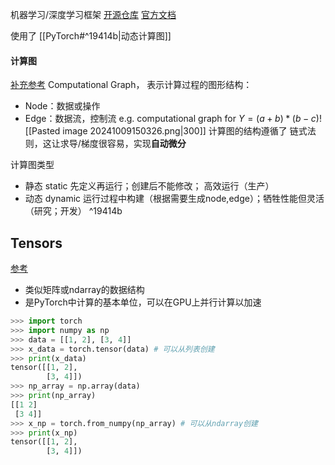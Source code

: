 机器学习/深度学习框架
[开源仓库](https://github.com/pytorch/pytorch)
[官方文档](https://pytorch.org/docs/stable/index.html)

使用了 [[PyTorch#^19414b|动态计算图]]
#### 计算图
[补充参考](https://www.geeksforgeeks.org/computational-graphs-in-deep-learning/)
Computational Graph， 表示计算过程的图形结构：
- Node：数据或操作
- Edge：数据流，控制流
e.g. computational graph for $Y=(a+b)*(b-c)$![[Pasted image 20241009150326.png|300]]
计算图的结构遵循了 链式法则，这让求导/梯度很容易，实现**自动微分**

计算图类型
- 静态 static 先定义再运行；创建后不能修改； 高效运行（生产）
- 动态 dynamic 运行过程中构建（根据需要生成node,edge）；牺牲性能但灵活（研究；开发） ^19414b
## Tensors
[参考](https://pytorch.org/tutorials/beginner/basics/tensor_tutorial.html)
- 类似矩阵或ndarray的数据结构
- 是PyTorch中计算的基本单位，可以在GPU上并行计算以加速
```python fold file=创建Tensor
>>> import torch 
>>> import numpy as np
>>> data = [[1, 2], [3, 4]]
>>> x_data = torch.tensor(data) # 可以从列表创建
>>> print(x_data) 
tensor([[1, 2],
        [3, 4]])
>>> np_array = np.array(data) 
>>> print(np_array)
[[1 2]
 [3 4]]
>>> x_np = torch.from_numpy(np_array) # 可以从ndarray创建
>>> print(x_np)
tensor([[1, 2],
        [3, 4]])
```
